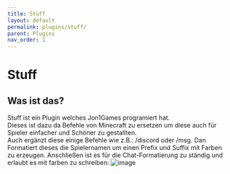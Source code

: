 ```yaml
---
title: Stuff
layout: default
permalink: plugins/stuff/
parent: Plugins
nav_order: 1
---
```


# Stuff

## Was ist das?

Stuff ist ein Plugin welches Jon1Games programiert hat.<br>
Dieses ist dazu da Befehle von Minecraft zu ersetzen um diese auch für Spieler einfacher und Schöner zu gestallten.<br>
Auch ergänzt diese einige Befehle wie z.B.: /discord oder /msg.
Dan Formatiert dieses die Spielernamen um einen Prefix und Suffix mit Farben zu erzeugen.
Anschließen ist es für die Chat-Formatierung zu ständig und erlaubt es mit farben zu schreiben:
![image](https://github.com/Jon1Games/GamingLoungeWiki/assets/118659471/ff32d6e4-7553-42a8-9827-f5a30a6a8bd2)

